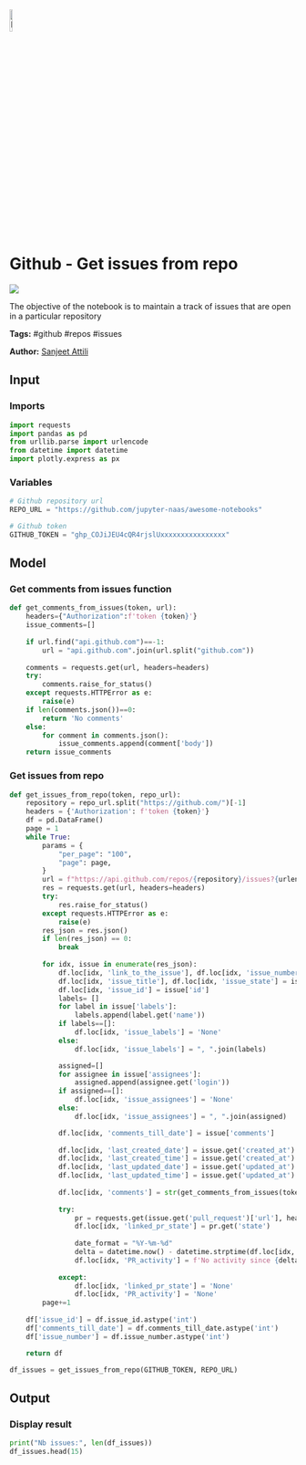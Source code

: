 <img width="10%" alt="Naas" src="https://landen.imgix.net/jtci2pxwjczr/assets/5ice39g4.png?w=160"/>

# Github - Get issues from repo
<a href="https://app.naas.ai/user-redirect/naas/downloader?url=https://raw.githubusercontent.com/jupyter-naas/awesome-notebooks/master/Github/Github_Get_issues_from_repo.ipynb" target="_parent"><img src="https://naasai-public.s3.eu-west-3.amazonaws.com/open_in_naas.svg"/></a>

The objective of the notebook is to maintain a track of issues that are open in a particular repository

**Tags:** #github #repos #issues

**Author:** [Sanjeet Attili](https://www.linkedin.com/in/sanjeet-attili-760bab190/)

## Input

### Imports


```python
import requests
import pandas as pd
from urllib.parse import urlencode
from datetime import datetime
import plotly.express as px
```

### Variables


```python
# Github repository url
REPO_URL = "https://github.com/jupyter-naas/awesome-notebooks"

# Github token
GITHUB_TOKEN = "ghp_COJiJEU4cQR4rjslUxxxxxxxxxxxxxxxx"
```

## Model

### Get comments from issues function


```python
def get_comments_from_issues(token, url):
    headers={"Authorization":f'token {token}'}
    issue_comments=[]
    
    if url.find("api.github.com")==-1:
        url = "api.github.com".join(url.split("github.com"))
    
    comments = requests.get(url, headers=headers)
    try:
        comments.raise_for_status()
    except requests.HTTPError as e:
        raise(e)
    if len(comments.json())==0:
        return 'No comments'
    else:
        for comment in comments.json():
            issue_comments.append(comment['body'])
    return issue_comments
```

### Get issues from repo


```python
def get_issues_from_repo(token, repo_url):
    repository = repo_url.split("https://github.com/")[-1]
    headers = {'Authorization': f'token {token}'}
    df = pd.DataFrame()
    page = 1
    while True:
        params = {
            "per_page": "100",
            "page": page,
        }
        url = f"https://api.github.com/repos/{repository}/issues?{urlencode(params, safe='(),')}"
        res = requests.get(url, headers=headers)
        try:
            res.raise_for_status()
        except requests.HTTPError as e:
            raise(e)
        res_json = res.json()
        if len(res_json) == 0:
            break
        
        for idx, issue in enumerate(res_json):
            df.loc[idx, 'link_to_the_issue'], df.loc[idx, 'issue_number'] = issue['html_url'], issue['number']
            df.loc[idx, 'issue_title'], df.loc[idx, 'issue_state'] = issue['title'], issue['state']
            df.loc[idx, 'issue_id'] = issue['id']
            labels= []
            for label in issue['labels']:
                labels.append(label.get('name'))
            if labels==[]:
                df.loc[idx, 'issue_labels'] = 'None'
            else:
                df.loc[idx, 'issue_labels'] = ", ".join(labels)

            assigned=[]
            for assignee in issue['assignees']:
                assigned.append(assignee.get('login'))
            if assigned==[]:
                df.loc[idx, 'issue_assignees'] = 'None'
            else:
                df.loc[idx, 'issue_assignees'] = ", ".join(assigned)

            df.loc[idx, 'comments_till_date'] = issue['comments']
            
            df.loc[idx, 'last_created_date'] = issue.get('created_at').strip('Z').split('T')[0]
            df.loc[idx, 'last_created_time'] = issue.get('created_at').strip('Z').split('T')[-1]
            df.loc[idx, 'last_updated_date'] = issue.get('updated_at').strip('Z').split('T')[0]
            df.loc[idx, 'last_updated_time'] = issue.get('updated_at').strip('Z').split('T')[-1]
        
            df.loc[idx, 'comments'] = str(get_comments_from_issues(token, issue['comments_url']))
            
            try:
                pr = requests.get(issue.get('pull_request')['url'], headers= headers).json()
                df.loc[idx, 'linked_pr_state'] = pr.get('state')
                
                date_format = "%Y-%m-%d"
                delta = datetime.now() - datetime.strptime(df.loc[idx, 'last_updated_date'], date_format)
                df.loc[idx, 'PR_activity'] = f'No activity since {delta.days} days'
                
            except:
                df.loc[idx, 'linked_pr_state'] = 'None'
                df.loc[idx, 'PR_activity'] = 'None'
        page+=1
        
    df['issue_id'] = df.issue_id.astype('int')
    df['comments_till_date'] = df.comments_till_date.astype('int')
    df['issue_number'] = df.issue_number.astype('int')

    return df

df_issues = get_issues_from_repo(GITHUB_TOKEN, REPO_URL)
```

## Output

### Display result


```python
print("Nb issues:", len(df_issues))
df_issues.head(15)
```
